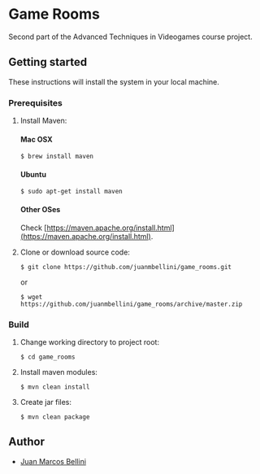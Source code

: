 # Game Rooms

Second part of the Advanced Techniques in Videogames course project.

## Getting started
These instructions will install the system in your local machine.

### Prerequisites

1. Install Maven:

    #### Mac OSX
    ```
    $ brew install maven
    ```
    #### Ubuntu
    ```
    $ sudo apt-get install maven
    ```
    
    #### Other OSes
    Check [https://maven.apache.org/install.html](https://maven.apache.org/install.html).

2. Clone or download source code:

	```
	$ git clone https://github.com/juanmbellini/game_rooms.git
	```
	or
	
	```
	$ wget https://github.com/juanmbellini/game_rooms/archive/master.zip
	```

### Build
1. Change working directory to project root:

	```
	$ cd game_rooms
	```

2. Install maven modules:

	```
	$ mvn clean install
	```

3. Create jar files:

	```
	$ mvn clean package
	```

## Author

* [Juan Marcos Bellini](https://github.com/juanmbellini)


 